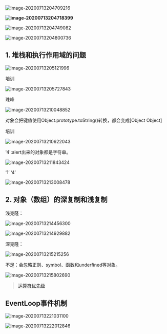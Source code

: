 ![image-20200713204709216](C:\Users\76110\AppData\Roaming\Typora\typora-user-images\image-20200713204709216.png)

**![image-20200713204718399](C:\Users\76110\AppData\Roaming\Typora\typora-user-images\image-20200713204718399.png)**

![image-20200713204749082](C:\Users\76110\AppData\Roaming\Typora\typora-user-images\image-20200713204749082.png)

![image-20200713204800736](C:\Users\76110\AppData\Roaming\Typora\typora-user-images\image-20200713204800736.png)



## 1. 堆栈和执行作用域的问题

![image-20200713205121996](C:\Users\76110\AppData\Roaming\Typora\typora-user-images\image-20200713205121996.png)

培训

![image-20200713205727843](C:\Users\76110\AppData\Roaming\Typora\typora-user-images\image-20200713205727843.png)

珠峰

![image-20200713210048852](C:\Users\76110\AppData\Roaming\Typora\typora-user-images\image-20200713210048852.png)

对象会把键值使用Object.prototype.toString()转换，都会变成[Object Object]

培训

![image-20200713210622043](C:\Users\76110\AppData\Roaming\Typora\typora-user-images\image-20200713210622043.png)

'4':alert出来的对象都是字符串。

![image-20200713211843424](C:\Users\76110\AppData\Roaming\Typora\typora-user-images\image-20200713211843424.png)

‘1’  ‘4’

![image-20200713213008478](C:\Users\76110\AppData\Roaming\Typora\typora-user-images\image-20200713213008478.png)

## 2. 对象（数组）的深复制和浅复制

浅克隆：

![image-20200713214456300](C:\Users\76110\AppData\Roaming\Typora\typora-user-images\image-20200713214456300.png)

![image-20200713214929882](C:\Users\76110\AppData\Roaming\Typora\typora-user-images\image-20200713214929882.png)



深克隆：

![image-20200713215215256](C:\Users\76110\AppData\Roaming\Typora\typora-user-images\image-20200713215215256.png)

不足：会忽略正则、symbol、函数和underfined等对象。

![image-20200713215802690](C:\Users\76110\AppData\Roaming\Typora\typora-user-images\image-20200713215802690.png)



> [运算符优先级](https://developer.mozilla.org/zh-CN/docs/Web/JavaScript/Reference/Operators/Operator_Precedence)

## EventLoop事件机制



![image-20200713221031100](C:\Users\76110\AppData\Roaming\Typora\typora-user-images\image-20200713221031100.png)

![image-20200713222012846](C:\Users\76110\AppData\Roaming\Typora\typora-user-images\image-20200713222012846.png)










